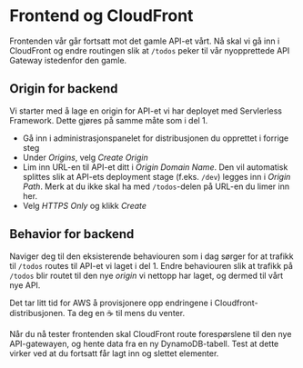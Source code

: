 # Frontend og CloudFront

Frontenden vår går fortsatt mot det gamle API-et vårt. Nå skal vi gå inn i CloudFront og endre routingen slik at `/todos` peker til vår nyopprettede API Gateway istedenfor den gamle.

## Origin for backend

Vi starter med å lage en origin for API-et vi har deployet med Servlerless Framework. Dette gjøres på samme måte som i del 1.

- Gå inn i administrasjonspanelet for distribusjonen du opprettet i forrige steg
- Under _Origins_, velg _Create Origin_
- Lim inn URL-en til API-et ditt i _Origin Domain Name_. Den vil automatisk splittes slik at API-ets deployment stage (f.eks. `/dev`) legges inn i _Origin Path_. Merk at du ikke skal ha med `/todos`-delen på URL-en du limer inn her.
- Velg _HTTPS Only_ og klikk _Create_

## Behavior for backend

Naviger deg til den eksisterende behaviouren som i dag sørger for at trafikk til `/todos` routes til API-et vi laget i del 1. Endre behaviouren slik at trafikk på `/todos` blir routet til den nye *origin* vi nettopp har laget, og dermed til vårt nye API.

Det tar litt tid for AWS å provisjonere opp endringene i Cloudfront-distribusjonen. Ta deg en ☕ til mens du venter.

Når du nå tester frontenden skal CloudFront route forespørslene til den nye API-gatewayen, og hente data fra en ny DynamoDB-tabell. Test at dette virker ved at du fortsatt får lagt inn og slettet elementer.